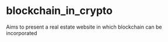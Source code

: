 # blockchain_in_crypto
Aims to present a real estate website in which blockchain can be incorporated
